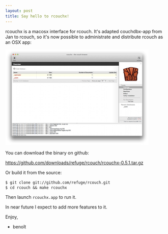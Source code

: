 ```yaml
---
layout: post
title: Say hello to rcouchx!
---
```


rcouchx is a macosx interface for rcouch. It's adapted couchdbx-app from
Jan to rcouch, so it's now possible to administrate and distribute
rcouch as an OSX app:

![rcouchx screenshot](/img/say-hello-to-rcouchx/screenshot.png)

You can download the binary on github:

https://github.com/downloads/refuge/rcouch/rcouchx-0.5.1.tar.gz

Or build it from the source:

    $ git clone git://github.com/refuge/rcouch.git
    $ cd rcouch && make rcouchx

Then launch `rcouchx.app` to run it.

In near future I expect to add more features to it.

Enjoy,

- beno&icirc;t
